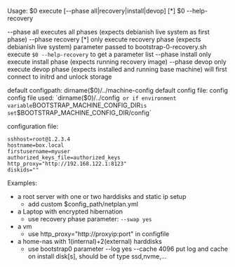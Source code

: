 Usage: 
  $0 execute [--phase all|recovery|install|devop] [<recovery phase parameter>*]
  $0 --help-recovery

--phase all
    executes all phases (expects debianish live system as first phase)
--phase recovery [<recovery phase parameter>*]
    only execute recovery phase (expects debianish live system)
    parameter passed to bootstrap-0-recovery.sh
    execute `$0 --help-recovery` to get a parameter list
--phase install 
    only execute install phase (expects running recovery image)
--phase devop
    only execute devop phase (expects installed and running base machine)
    will first connect to initrd and unlock storage

default configpath: dirname($0)/../machine-config
default config file: config 
config file used: `dirname($0)/../config` 
    or if environment variable `BOOTSTRAP_MACHINE_CONFIG_DIR` is set
    `$BOOTSTRAP_MACHINE_CONFIG_DIR/config`

configuration file:
```
sshhost=root@1.2.3.4
hostname=box.local
firstusername=myuser
authorized_keys_file=authorized_keys
http_proxy="http://192.168.122.1:8123"
diskids=""
```

Examples:

+ a root server with one or two harddisks and static ip setup
    + add custom $config_path/netplan.yml
+ a Laptop with encrypted hibernation
    + use recovery phase parameter: `--swap yes`
+ a vm
    + use http_proxy="http://proxyip:port" in configfile
+ a home-nas with 1(internal)+2(external) harddisks
    + use bootstrap0 parameter --log yes --cache 4096
      put log and cache on install disk[s], should be of type ssd,nvme,...

